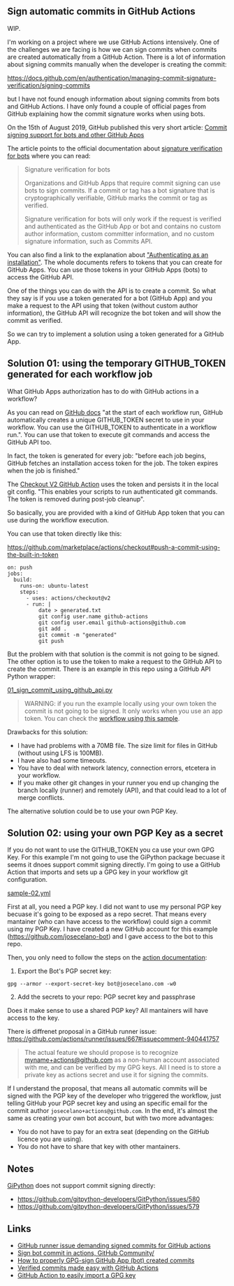 ## Sign automatic commits in GitHub Actions

WIP.

I'm working on a project where we use GitHub Actions intensively. One of the challenges we are facing is how we can sign commits when commits are created automatically from a GitHub Action. There is a lot of information about signing commits manually when the developer is creating the commit:

https://docs.github.com/en/authentication/managing-commit-signature-verification/signing-commits

but I have not found enough information about signing commits from bots and GitHub Actions. I have only found a couple of official pages from GitHub explaining how the commit signature works when using bots.

On the 15th of August 2019, GitHub published this very short article: [Commit signing support for bots and other GitHub Apps](https://github.blog/2019-08-15-commit-signing-support-for-bots-and-other-github-apps/)

The article points to the official documentation about [signature verification for bots](https://docs.github.com/en/authentication/managing-commit-signature-verification/about-commit-signature-verification#signature-verification-for-bots) where you can read:

> Signature verification for bots
>
> Organizations and GitHub Apps that require commit signing can use bots to sign commits. If a commit or tag has a bot signature that is cryptographically verifiable, GitHub marks the commit or tag as verified.
>
> Signature verification for bots will only work if the request is verified and authenticated as the GitHub App or bot and contains no custom author information, custom committer information, and no custom signature information, such as Commits API.

You can also find a link to the explanation about ["Authenticating as an installation"](https://docs.github.com/en/developers/apps/building-github-apps/authenticating-with-github-apps#authenticating-as-an-installation"). The whole documents refers to tokens that you can create for GitHub Apps. You can use those tokens in your GitHub Apps (bots) to access the GitHub API.

One of the things you can do with the API is to create a commit. So what they say is if you use a token generated for a bot (GitHub App) and you make a request to the API using that token (without custom author information), the GitHub API will recognize the bot token and will show the commit as verified.

So we can try to implement a solution using a token generated for a GitHub App.

## Solution 01: using the temporary GITHUB_TOKEN generated for each workflow job

What GitHub Apps authorization has to do with GitHub actions in a workflow?

As you can read on [GitHub docs](https://docs.github.com/en/actions/security-guides/automatic-token-authentication#about-the-github_token-secret) "at the start of each workflow run, GitHub automatically creates a unique GITHUB_TOKEN secret to use in your workflow. You can use the GITHUB_TOKEN to authenticate in a workflow run.". You can use that token to execute git commands and access the GitHub API too.

In fact, the token is generated for every job: "before each job begins, GitHub fetches an installation access token for the job. The token expires when the job is finished."

The [Checkout V2 GitHub Action](https://github.com/marketplace/actions/checkout) uses the token and persists it in the local git config. "This enables your scripts to run authenticated git commands. The token is removed during post-job cleanup".

So basically, you are provided with a kind of GitHub App token that you can use during the workflow execution.

You can use that token directly like this:

https://github.com/marketplace/actions/checkout#push-a-commit-using-the-built-in-token
```
on: push
jobs:
  build:
    runs-on: ubuntu-latest
    steps:
      - uses: actions/checkout@v2
      - run: |
          date > generated.txt
          git config user.name github-actions
          git config user.email github-actions@github.com
          git add .
          git commit -m "generated"
          git push
```

But the problem with that solution is the commit is not going to be signed. The other option is to use the token to make a request to the GitHub API to create the commit. There is an example in this repo using a GitHub API Python wrapper:

[01_sign_commit_using_github_api.py](./../src/01_sign_commit_using_github_api.py)

> WARNING: if you run the example locally using your own token the commit is not going to be signed. It only works when you use an app token. You can check the [workflow using this sample](./../.github/workflows/sample-01.yml).

Drawbacks for this solution:

* I have had problems with a 70MB file. The size limit for files in GitHub (without using LFS is 100MB).
* I have also had some timeouts.
* You have to deal with network latency, connection errors, etcetera in your workflow.
* If you make other git changes in your runner you end up changing the branch locally (runner) and remotely (API), and that could lead to a lot of merge conflicts.

The alternative solution could be to use your own PGP Key.

## Solution 02: using your own PGP Key as a secret

If you do not want to use the GITHUB_TOKEN you ca use your own GPG Key. For this example I'm not going to use the GiPython package becuase it seems it dnoes support commit signing directly. I'm going to use a GitHub Action that imports and sets up a GPG key in your workflow git configuration.

[sample-02.yml](./../.github/workflows/sample-02.yml)

First at all, you need a PGP key. I did not want to use my personal PGP key becuase it's going to be exposed as a repo secret. That means every mantainer (who can have access to the workflow) could sign a commit using my PGP Key. I have created a new GitHub account for this example (https://github.com/josecelano-bot) and I gave access to the bot to this repo.

Then, you only need to follow the steps on the [action documentation](https://github.com/marketplace/actions/import-gpg):

1. Export the Bot's PGP secret key:
```
gpg --armor --export-secret-key bot@josecelano.com -w0
```

2. Add the secrets to your repo: PGP secret key and passphrase

Does it make sense to use a shared PGP key? All mantainers will have access to the key. 

There is diffrenet proposal in a GitHub runner issue: https://github.com/actions/runner/issues/667#issuecomment-940441757

> The actual feature we should propose is to recognize myname+actions@github.com as a non-human account associated with me, and can be verified by my GPG keys. All I need is to store a private key as actions secret and use it for signing the commits.

If I understand the proposal, that means all automatic commits will be signed with the PGP key of the developer who triggered the workflow, just telling GitHub your PGP secret key and using an specific email for the commit author `josecelano+actions@github.com`. In the end, it's almost the same as creating your own bot account, but with two more advantages:

* You do not have to pay for an extra seat (depending on the GitHub licence you are using).
* You do not have to share that key with other mantainers.

## Notes

[GiPython](https://github.com/gitpython-developers/GitPython) does not support commit signing directly:
* https://github.com/gitpython-developers/GitPython/issues/580
* https://github.com/gitpython-developers/GitPython/issues/579

## Links

* [GitHub runner issue demanding signed commits for GitHub actions](https://github.com/actions/runner/issues/667)
* [Sign bot commit in actions, GitHub Community/](https://github.community/t/sign-bot-commit-in-actions/17896)
* [How to properly GPG-sign GitHub App (bot) created commits](https://github.community/t/how-to-properly-gpg-sign-github-app-bot-created-commits/131364)
* [Verified commits made easy with GitHub Actions](https://gist.github.com/swinton/03e84635b45c78353b1f71e41007fc7c)
* [GitHub Action to easily import a GPG key](https://github.com/marketplace/actions/import-gpg)